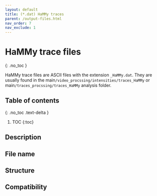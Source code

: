 ```yaml
---
layout: default
title: (*.dat) HaMMy traces
parent: /output-files.html
nav_order: 7
nav_exclude: 1
---
```



# HaMMy trace files
{: .no_toc }

HaMMy trace files are ASCII files with the extension `_HaMMy.dat`. They are usually found in the main`/video_procssing/intensities/traces_HaMMy` or main`/traces_procssing/traces_HaMMy` analysis folder.

## Table of contents
{: .no_toc .text-delta }

1. TOC
{:toc}

## Description

## File name

## Structure

## Compatibility
